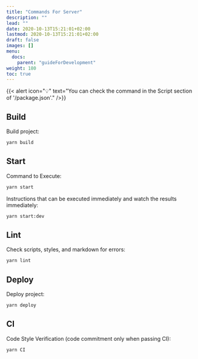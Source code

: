 ```yaml
---
title: "Commands For Server"
description: ""
lead: ""
date: 2020-10-13T15:21:01+02:00
lastmod: 2020-10-13T15:21:01+02:00
draft: false
images: []
menu:
  docs:
    parent: "guideForDevelopment"
weight: 180
toc: true
---
```


{{< alert icon="💡" text="You can check the command in the Script section of '/package.json'." />}}

## Build

Build project:

```bash
yarn build
```

## Start

Command to Execute:

```bash
yarn start
```

Instructions that can be executed immediately and watch the results immediately:

```bash
yarn start:dev
```

## Lint

Check scripts, styles, and markdown for errors:

```bash
yarn lint
```

## Deploy

Deploy project:

```bash
yarn deploy
```

## CI

Code Style Verification (code commitment only when passing CI):

```bash
yarn CI
```
